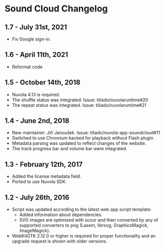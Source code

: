 Sound Cloud Changelog
=====================

1.7 - July 31st, 2021
---------------------

 * Fix Google sign-in.

1.6 - April 11th, 2021
----------------------

 * Reformat code

1.5 - October 14th, 2018
------------------------

  * Nuvola 4.13 is required.
  * The shuffle status was integrated. Issue: tiliado/nuvolaruntime#20
  * The repeat status was integrated. Issue: tiliado/nuvolaruntime#21

1.4 - June 2nd, 2018
--------------------

  * New maintainer: Jiří Janoušek. Issue: tiliado/nuvola-app-soundcloud#11
  * Switched to use Chromium backed for playback without Flash plugin.
  * Metadata parsing was updated to reflect changes of the website.
  * The track progress bar and volume bar were integrated.

1.3 - February 12th, 2017
-------------------------

  * Added the license metadata field.
  * Ported to use Nuvola SDK.

1.2 - July 26th, 2016
---------------------

  * Script was updated according to the latest web app script template:
      * Added information about dependencies.
      * SVG images are optimized with scour and then converted by any of supported converters to png
        (Lasem, librsvg, GraphicsMagick, ImageMagick).
  * WebKitGTK 2.12.0 or higher is required for proper functionality and an upgrade request is shown with older versions.
